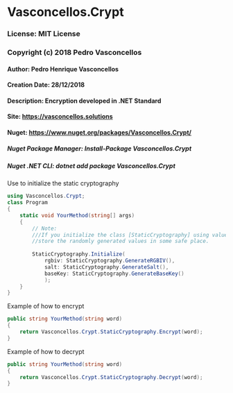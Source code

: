 # Vasconcellos.Crypt

### License: MIT License 
### Copyright (c) 2018 Pedro Vasconcellos

#### Author: Pedro Henrique Vasconcellos
#### Creation Date: 28/12/2018

#### Description: Encryption developed in .NET Standard

#### Site: https://vasconcellos.solutions

#### Nuget: https://www.nuget.org/packages/Vasconcellos.Crypt/

##### Nuget Package Manager: Install-Package Vasconcellos.Crypt
##### Nuget .NET CLI: dotnet add package Vasconcellos.Crypt


Use to initialize the static cryptography
```csharp
using Vasconcellos.Crypt;
class Program
{
    static void YourMethod(string[] args)
    {
        // Note:
        ///If you initialize the class [StaticCryptography] using values generates automatically, 
        //store the randomly generated values in some safe place.
        
        StaticCryptography.Initialize(
            rgbiv: StaticCryptography.GenerateRGBIV(),
            salt: StaticCryptography.GenerateSalt(),
            baseKey: StaticCryptography.GenerateBaseKey()
            );
    }
}
```

Example of how to encrypt
```csharp
public string YourMethod(string word)
{
    return Vasconcellos.Crypt.StaticCryptography.Encrypt(word);
}
```

Example of how to decrypt
```csharp
public string YourMethod(string word)
{
    return Vasconcellos.Crypt.StaticCryptography.Decrypt(word);
}
```